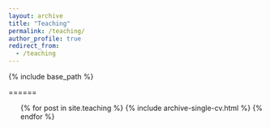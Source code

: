 ```yaml
---
layout: archive
title: "Teaching"
permalink: /teaching/
author_profile: true
redirect_from:
  - /teaching
---
```


{% include base_path %}

======
  <ul>{% for post in site.teaching %}
    {% include archive-single-cv.html %}
  {% endfor %}</ul>

